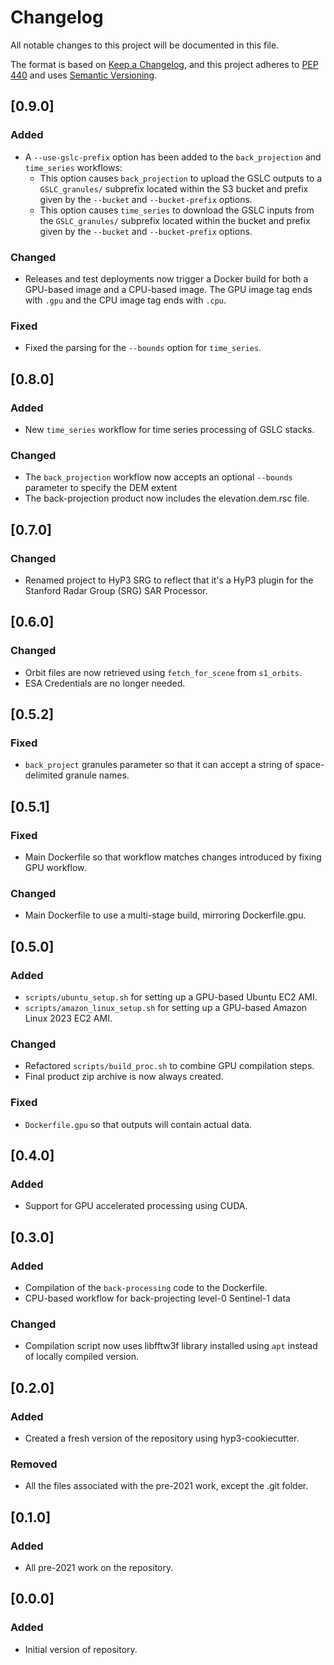 # Changelog

All notable changes to this project will be documented in this file.

The format is based on [Keep a Changelog](https://keepachangelog.com/en/1.0.0/),
and this project adheres to [PEP 440](https://www.python.org/dev/peps/pep-0440/)
and uses [Semantic Versioning](https://semver.org/spec/v2.0.0.html).

## [0.9.0]

### Added
* A `--use-gslc-prefix` option has been added to the `back_projection` and `time_series` workflows:
  * This option causes `back_projection` to upload the GSLC outputs to a `GSLC_granules/` subprefix located within the S3 bucket and prefix given by the `--bucket` and `--bucket-prefix` options.
  * This option causes `time_series` to download the GSLC inputs from the `GSLC_granules/` subprefix located within the bucket and prefix given by the `--bucket` and `--bucket-prefix` options.

### Changed
* Releases and test deployments now trigger a Docker build for both a GPU-based image and a CPU-based image. The GPU image tag ends with `.gpu` and the CPU image tag ends with `.cpu`.

### Fixed
* Fixed the parsing for the `--bounds` option for `time_series`.

## [0.8.0]

### Added
* New `time_series` workflow for time series processing of GSLC stacks.

### Changed
* The `back_projection` workflow now accepts an optional `--bounds` parameter to specify the DEM extent
* The back-projection product now includes the elevation.dem.rsc file.

## [0.7.0]

### Changed
* Renamed project to HyP3 SRG to reflect that it's a HyP3 plugin for the Stanford Radar Group (SRG) SAR Processor.

## [0.6.0]

### Changed
* Orbit files are now retrieved using `fetch_for_scene` from `s1_orbits`. 
* ESA Credentials are no longer needed.

## [0.5.2]

### Fixed
* `back_project` granules parameter so that it can accept a string of space-delimited granule names.

## [0.5.1]

### Fixed
* Main Dockerfile so that workflow matches changes introduced by fixing GPU workflow.

### Changed
* Main Dockerfile to use a multi-stage build, mirroring Dockerfile.gpu.

## [0.5.0]

### Added
* `scripts/ubuntu_setup.sh` for setting up a GPU-based Ubuntu EC2 AMI.
* `scripts/amazon_linux_setup.sh` for setting up a GPU-based Amazon Linux 2023 EC2 AMI.

### Changed
* Refactored `scripts/build_proc.sh` to combine GPU compilation steps.
* Final product zip archive is now always created.

### Fixed
* `Dockerfile.gpu` so that outputs will contain actual data.

## [0.4.0]

### Added
* Support for GPU accelerated processing using CUDA.

## [0.3.0]

### Added
* Compilation of the `back-processing` code to the Dockerfile.
* CPU-based workflow for back-projecting level-0 Sentinel-1 data

### Changed
* Compilation script now uses libfftw3f library installed using `apt` instead of locally compiled version.

## [0.2.0]

### Added
* Created a fresh version of the repository using hyp3-cookiecutter.

### Removed
* All the files associated with the pre-2021 work, except the .git folder.

## [0.1.0]

### Added
* All pre-2021 work on the repository.

## [0.0.0]

### Added
* Initial version of repository.
